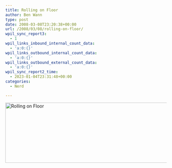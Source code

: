 ```yaml
---
title: Rolling on Floor
author: Ben Wann
type: post
date: 2008-03-08T23:20:38+00:00
url: /2008/03/08/rolling-on-floor/
wpil_sync_report3:
  - 1
wpil_links_inbound_internal_count_data:
  - 'a:0:{}'
wpil_links_outbound_internal_count_data:
  - 'a:0:{}'
wpil_links_outbound_external_count_data:
  - 'a:0:{}'
wpil_sync_report2_time:
  - 2023-01-04T23:31:48+00:00
categories:
  - Nerd

---
```

<img decoding="async" loading="lazy" width="740" height="188" title="Rolling on Floor" src="http://imgs.xkcd.com/comics/ultimate_game.png" />